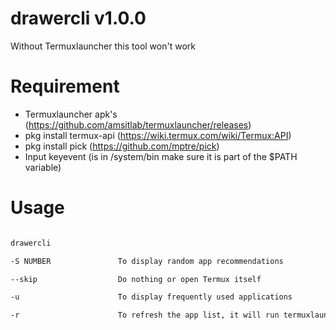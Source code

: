 # drawercli v1.0.0

Without Termuxlauncher this tool won't work

# Requirement

* Termuxlauncher apk's (https://github.com/amsitlab/termuxlauncher/releases)
* pkg install termux-api (https://wiki.termux.com/wiki/Termux:API)
* pkg install pick (https://github.com/mptre/pick)
* Input keyevent (is in /system/bin make sure it is part of the $PATH variable)

# Usage
```sh

drawercli 

-S NUMBER               To display random app recommendations

--skip                  Do nothing or open Termux itself

-u                      To display frequently used applications

-r                      To refresh the app list, it will run termuxlauncher itself
```